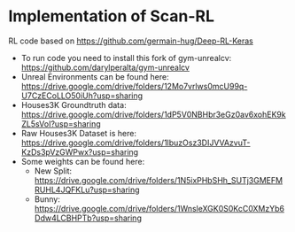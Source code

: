 # Implementation of Scan-RL

RL code based on https://github.com/germain-hug/Deep-RL-Keras
- To run code you need to install this fork of gym-unrealcv: https://github.com/darylperalta/gym-unrealcv
- Unreal Environments can be found here: https://drive.google.com/drive/folders/12Mo7vrlws0mcU99q-U7CzECoLLO50iUh?usp=sharing
- Houses3K Groundtruth data:
https://drive.google.com/drive/folders/1dP5V0NBHbr3eGz0av6xohEK9kZL5sVoI?usp=sharing
- Raw Houses3K Dataset is here: https://drive.google.com/drive/folders/1lbuzOsz3DIJVVAzvuT-KzDs3pVzGWPwx?usp=sharing
- Some weights can be found here:
    - New Split: https://drive.google.com/drive/folders/1N5ixPHbSHh_SUTj3GMEFMRUHL4JQFKLu?usp=sharing
    - Bunny: https://drive.google.com/drive/folders/1WnsleXGK0S0KcC0XMzYb6Ddw4LCBHPTb?usp=sharing 
